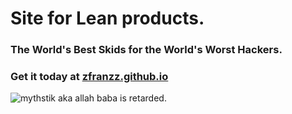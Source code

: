 # Site for Lean products.

### The World's Best Skids for the World's Worst Hackers.
### Get it today at [zfranzz.github.io](https://zfranzz.github.io)
![mythstik aka allah baba is retarded](https://media.discordapp.net/attachments/950406607831986236/951606561531387914/caption.png "readmeimg").
